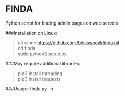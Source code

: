 # FINDA
Python script for finding admin pages on web servers  

###Installation on Linux:  
>git clone https://github.com/blesswood/finda.git  
>cd finda  
>sudo python3 setup.py  

###May require additional libraries:  
>pip3 install threading  
>pip3 install requests  

###Usage: finda.py -h
